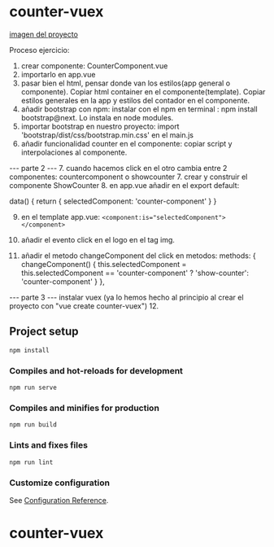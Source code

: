 # counter-vuex

[imagen del proyecto](https://github.com/aguzsol/counter-vuex/blob/main/Captura%20de%20pantalla%202021-02-11%20a%20las%2012.25.04.png)

Proceso ejercicio:

1. crear componente: CounterComponent.vue
2. importarlo en app.vue
3. pasar bien el html, pensar donde van los estilos(app general o componente). Copiar html container en el componente(template). Copiar estilos generales en la app y estilos del contador en el componente.
4. añadir bootstrap con npm: instalar con el npm en terminal : npm install bootstrap@next. Lo instala en node modules.
5. importar bootstrap en nuestro proyecto: import 'bootstrap/dist/css/bootstrap.min.css' en el main.js
6. añadir funcionalidad counter en el componente: copiar script y interpolaciones al componente.

--- parte 2 ---
7. cuando hacemos click en el otro cambia entre 2 componentes: countercomponent o showcounter
7. crear y construir el componente ShowCounter
8. en app.vue añadir en el export default:
    
   data() {
        return {
        selectedComponent: 'counter-component'
        }
    }

9. en el template app.vue:    `<component:is="selectedComponent"></component>`

10. añadir el evento click en el logo en el tag img. 
11. añadir el metodo changeComponent del click en metodos:
    methods: {
        changeComponent() {
        this.selectedComponent = this.selectedComponent == 'counter-component' ? 'show-counter': 'counter-component'
        }
    },

--- parte 3 --- 
instalar vuex (ya lo hemos hecho al principio al crear el proyecto con "vue create counter-vuex")
12. 


## Project setup
```
npm install
```

### Compiles and hot-reloads for development
```
npm run serve
```

### Compiles and minifies for production
```
npm run build
```

### Lints and fixes files
```
npm run lint
```

### Customize configuration
See [Configuration Reference](https://cli.vuejs.org/config/).
# counter-vuex
